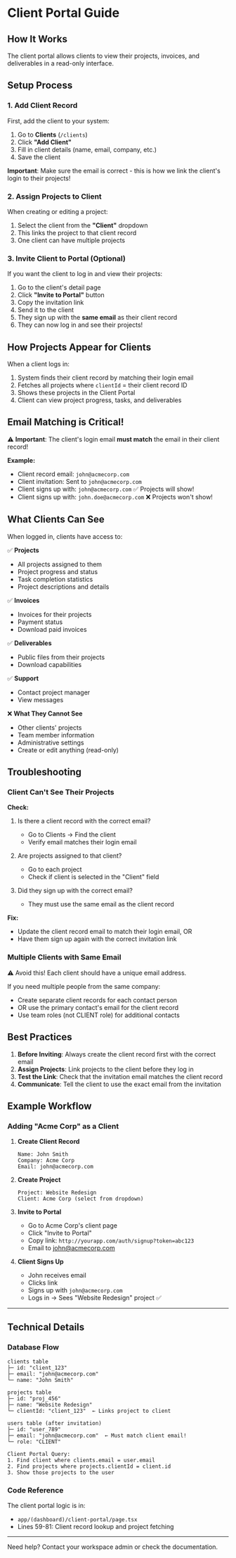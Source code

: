 # Client Portal Guide

## How It Works

The client portal allows clients to view their projects, invoices, and deliverables in a read-only interface.

## Setup Process

### 1. Add Client Record

First, add the client to your system:

1. Go to **Clients** (`/clients`)
2. Click **"Add Client"**
3. Fill in client details (name, email, company, etc.)
4. Save the client

**Important**: Make sure the email is correct - this is how we link the client's login to their projects!

### 2. Assign Projects to Client

When creating or editing a project:

1. Select the client from the **"Client"** dropdown
2. This links the project to that client record
3. One client can have multiple projects

### 3. Invite Client to Portal (Optional)

If you want the client to log in and view their projects:

1. Go to the client's detail page
2. Click **"Invite to Portal"** button
3. Copy the invitation link
4. Send it to the client
5. They sign up with the **same email** as their client record
6. They can now log in and see their projects!

## How Projects Appear for Clients

When a client logs in:

1. System finds their client record by matching their login email
2. Fetches all projects where `clientId` = their client record ID
3. Shows these projects in the Client Portal
4. Client can view project progress, tasks, and deliverables

## Email Matching is Critical!

⚠️ **Important**: The client's login email **must match** the email in their client record!

**Example:**

- Client record email: `john@acmecorp.com`
- Client invitation: Sent to `john@acmecorp.com`
- Client signs up with: `john@acmecorp.com` ✅ Projects will show!
- Client signs up with: `john.doe@acmecorp.com` ❌ Projects won't show!

## What Clients Can See

When logged in, clients have access to:

✅ **Projects**

- All projects assigned to them
- Project progress and status
- Task completion statistics
- Project descriptions and details

✅ **Invoices**

- Invoices for their projects
- Payment status
- Download paid invoices

✅ **Deliverables**

- Public files from their projects
- Download capabilities

✅ **Support**

- Contact project manager
- View messages

❌ **What They Cannot See**

- Other clients' projects
- Team member information
- Administrative settings
- Create or edit anything (read-only)

## Troubleshooting

### Client Can't See Their Projects

**Check:**

1. Is there a client record with the correct email?

   - Go to Clients → Find the client
   - Verify email matches their login email

2. Are projects assigned to that client?

   - Go to each project
   - Check if client is selected in the "Client" field

3. Did they sign up with the correct email?
   - They must use the same email as the client record

**Fix:**

- Update the client record email to match their login email, OR
- Have them sign up again with the correct invitation link

### Multiple Clients with Same Email

⚠️ Avoid this! Each client should have a unique email address.

If you need multiple people from the same company:

- Create separate client records for each contact person
- OR use the primary contact's email for the client record
- Use team roles (not CLIENT role) for additional contacts

## Best Practices

1. **Before Inviting**: Always create the client record first with the correct email
2. **Assign Projects**: Link projects to the client before they log in
3. **Test the Link**: Check that the invitation email matches the client record
4. **Communicate**: Tell the client to use the exact email from the invitation

## Example Workflow

### Adding "Acme Corp" as a Client

1. **Create Client Record**

   ```
   Name: John Smith
   Company: Acme Corp
   Email: john@acmecorp.com
   ```

2. **Create Project**

   ```
   Project: Website Redesign
   Client: Acme Corp (select from dropdown)
   ```

3. **Invite to Portal**

   - Go to Acme Corp's client page
   - Click "Invite to Portal"
   - Copy link: `http://yourapp.com/auth/signup?token=abc123`
   - Email to john@acmecorp.com

4. **Client Signs Up**
   - John receives email
   - Clicks link
   - Signs up with `john@acmecorp.com`
   - Logs in → Sees "Website Redesign" project ✅

---

## Technical Details

### Database Flow

```
clients table
├─ id: "client_123"
├─ email: "john@acmecorp.com"
└─ name: "John Smith"

projects table
├─ id: "proj_456"
├─ name: "Website Redesign"
└─ clientId: "client_123"  ← Links project to client

users table (after invitation)
├─ id: "user_789"
├─ email: "john@acmecorp.com"  ← Must match client email!
└─ role: "CLIENT"

Client Portal Query:
1. Find client where clients.email = user.email
2. Find projects where projects.clientId = client.id
3. Show those projects to the user
```

### Code Reference

The client portal logic is in:

- `app/(dashboard)/client-portal/page.tsx`
- Lines 59-81: Client record lookup and project fetching

---

Need help? Contact your workspace admin or check the documentation.
